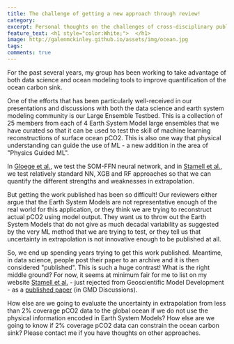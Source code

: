 ```yaml
---
title: The challenge of getting a new approach through review!
category: 
excerpt: Personal thoughts on the challenges of cross-disciplinary publishing
feature_text: <h1 style="color:White;">  </h1>
image: http://galenmckinley.github.io/assets/img/ocean.jpg
tags: 
comments: true
---
```


For the past several years, my group has been working to take advantage of both data science and ocean modeling tools to improve quantification of the ocean carbon sink.

One of the efforts that has been particularly well-received in our presentations and discussions with both the data science and earth system modeling community is our Large Ensemble Testbed. This is a collection of 25 members from each of 4 Earth System Model large ensembles that we have curated so that it can be used to test the skill of machine learning reconstructions of surface ocean pCO2. This is also one way that physical understanding can guide the use of ML - a new addition in the area of "Physics Guided ML". 

In [Gloege et al.](https://www.essoar.org/doi/abs/10.1002/essoar.10502036.1), we test the SOM-FFN neural network, and in [Stamell et al.](https://doi.org/10.5194/gmd-2020-311), we test relatively standard NN, XGB and RF approaches so that we can quantify the different  strengths and weaknesses in extrapolation. 

But getting the work published has been so difficult! Our reviewers either argue that the Earth System Models are not representative enough of the real world for this application, or they think we are trying to reconstruct actual pCO2 using model output. They want us to throw out the Earth System Models that do not give as much decadal variability as suggested by the very ML method that we are trying to test, or they tell us that uncertainty in extrapolation is not innovative enough to be published at all.

So, we end up spending years trying to get this work published. Meantime, in data science, people post their paper to an archive and it is then considered "published". This is such a huge contrast! What is the right middle ground?  For now, it seems at minimum fair for me to list on my website [Stamell et al.](https://doi.org/10.5194/gmd-2020-311) - just rejected from Geoscientific Model Development - as a [published paper](https://galenmckinley.github.io/publications/) (in GMD Discussions).

How else are we going to evaluate the uncertainty in extrapolation from less than 2% coverage pCO2 data to the global ocean if we do not use the physical information encoded in Earth System Models? How else are we going to know if 2% coverage pCO2 data can constrain the ocean carbon sink?  Please contact me if you have thoughts on other approaches. 


